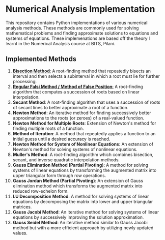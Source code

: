 # Numerical Analysis Implementation

This repository contains Python implementations of various numerical analysis methods. These methods are commonly used for solving mathematical problems and finding approximate solutions to equations and systems of equations. These implemenations are based off the theory I learnt in the Numerical Analysis course at BITS, Pilani.

## Implemented Methods

1. [**Bisection Method**:](https://github.com/naganandana-n/Numerical-Analysis-Implementation/blob/main/Bisection-Method.py)
   A root-finding method that repeatedly bisects an interval and then selects a subinterval in which a root must lie for further processing.
2. [**Regular Falsi Method / Method of False Position**:](https://github.com/naganandana-n/Numerical-Analysis-Implementation/blob/main/False-Position-Method.py)
   A root-finding algorithm that computes a succession of roots based on linear interpolation.
3. **Secant Method**:
   A root-finding algorithm that uses a succession of roots of secant lines to better approximate a root of a function.
4. **Newton Method**:
   An iterative method for finding successively better approximations to the roots (or zeroes) of a real-valued function.
5. **Newton Method for Multiple Roots**:
    Extension of Newton's method for finding multiple roots of a function.
6. **Method of Iteration**:
    A method that repeatedly applies a function to an initial guess until a desired accuracy is reached.
7. **Newton Method for System of Nonlinear Equations**:
    An extension of Newton's method for solving systems of nonlinear equations.
8. **Muller's Method**:
    A root-finding algorithm which combines bisection, secant, and inverse quadratic interpolation methods.
9. **Gauss Elimination Method (Partial Pivoting)**:
    A method for solving systems of linear equations by transforming the augmented matrix into upper triangular form through row operations.
10. **Gauss Jordan Method (Partial Pivoting)**:
    An extension of Gauss elimination method which transforms the augmented matrix into reduced row-echelon form.
11. **LU Decomposition Method**:
    A method for solving systems of linear equations by decomposing the matrix into lower and upper triangular matrices.
12. **Gauss Jacobi Method**:
    An iterative method for solving systems of linear equations by successively improving the solution approximation.
13. **Gauss Seidel Method**:
    An iterative method similar to Gauss Jacobi method but with a more efficient approach by utilizing newly updated values.
